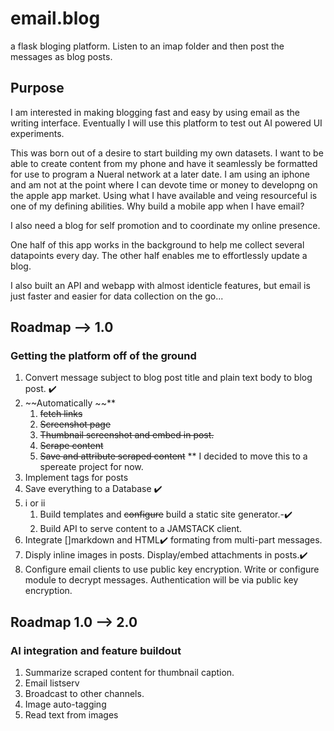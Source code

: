# email.blog
a flask bloging platform. Listen to an imap folder and then post the messages as blog posts.

## Purpose
I am interested in making blogging fast and easy by using email as the writing interface. Eventually I will use this platform to test out AI powered UI experiments.

This was born out of a desire to start building my own datasets. I want to be able to create content from my phone and have it seamlessly be formatted for use to program a Nueral network at a later date. I am using an iphone and am not at the point where I can devote time or money to developng on the apple app market. Using what I have available and veing resourceful is one of my defining abilities. Why build a mobile app when I have email?

I also need a blog for self promotion and to coordinate my online presence. 

One half of this app works in the background to help me collect several datapoints every day. The other half enables me to effortlessly update a blog.

I also built an API and webapp with almost identicle features, but email is just faster and easier for data collection on the go...

## Roadmap --> 1.0 
### Getting the platform off of the ground
1. Convert message subject to blog post title and plain text body to blog post. :heavy_check_mark:
2. ~~Automatically ~~**
   1. ~~fetch links~~
   2. ~~Screenshot page~~
   3. ~~Thumbnail screenshot and embed in post.~~
   4. ~~Scrape content~~
   5. ~~Save and attribute scraped content~~
   ** I decided to move this to a spereate project for now.
3. Implement tags for posts
4. Save everything to a Database :heavy_check_mark:
5. i or ii
    1. Build templates and ~~configure~~ build a static site generator.-:heavy_check_mark:
    2. Build API to serve content to a JAMSTACK client.
6. Integrate []markdown and HTML:heavy_check_mark: formating from multi-part messages.
7. Disply inline images in posts. Display/embed attachments in posts.:heavy_check_mark:
8. Configure email clients to use public key encryption. Write or configure module to decrypt messages. Authentication will be via public key encryption.

## Roadmap 1.0 --> 2.0
### AI integration and feature buildout
1. Summarize scraped content for thumbnail caption.
2. Email listserv
3. Broadcast to other channels.
4. Image auto-tagging
5. Read text from images
